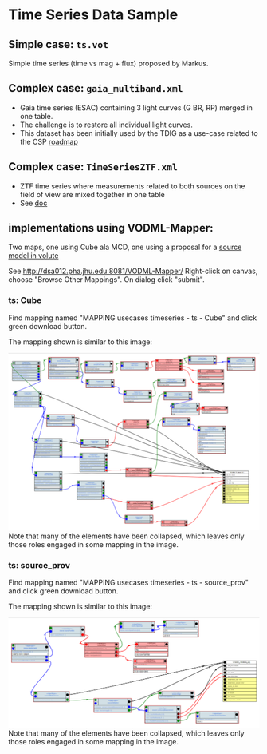 # Time Series Data Sample

## Simple case: `ts.vot` 

Simple time series (time vs mag + flux) proposed by Markus.

## Complex case: `gaia_multiband.xml`

- Gaia time series (ESAC) containing 3 light curves (G BR, RP) merged in one table. 
- The challenge is to restore all individual light curves.
- This dataset has been initially used by the TDIG as a use-case related to the CSP [roadmap](https://wiki.ivoa.net/twiki/bin/view/IVOA/CSPTimeSeries)

## Complex case: `TimeSeriesZTF.xml`

- ZTF time series where measurements related to both sources on the field of view are mixed together in one table 
- See [doc](https://irsa.ipac.caltech.edu/docs/program_interface/ztf_lightcurve_api.html)



## implementations using VODML-Mapper: 
Two maps, one using Cube ala MCD, one using a proposal for a [source model in volute](http://volute.g-vo.org/svn/trunk/projects/dm/vo-dml-org/models/source-prov/)

See http://dsa012.pha.jhu.edu:8081/VODML-Mapper/
Right-click on canvas, choose "Browse Other Mappings".
On dialog click "submit". 

### ts: Cube

Find mapping named "MAPPING usecases timeseries - ts - Cube" and click green download button.

The mapping shown is similar to this image:

<img src="ts-vodml-mapper.png"></img>
Note that many of the elements have been collapsed, which leaves only those roles engaged in some mapping in the image.


### ts: source_prov

Find mapping named "MAPPING usecases timeseries - ts - source_prov" and click green download button.

The mapping shown is similar to this image:

<img src="ts-source_prov-vodml-mapper.png"></img>
Note that many of the elements have been collapsed, which leaves only those roles engaged in some mapping in the image.

